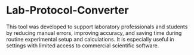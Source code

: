 # Lab-Protocol-Converter
This tool was developed to support laboratory professionals and students by reducing manual errors, improving accuracy, and saving time during routine experimental setup and calculations. It is especially useful in settings with limited access to commercial scientific software.

